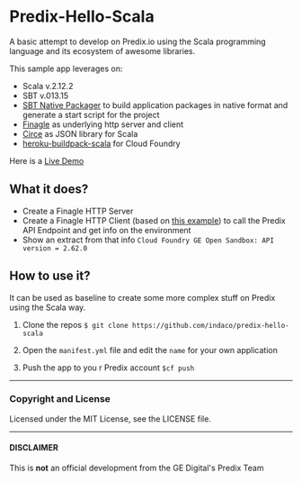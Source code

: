 # Predix-Hello-Scala

A basic attempt to develop on Predix.io using the Scala programming language and its ecosystem of awesome libraries.

This sample app leverages on:

- Scala v.2.12.2
- SBT v.013.15
- [SBT Native Packager](https://github.com/sbt/sbt-native-packager) to build application packages in native format and generate a start script for the project
- [Finagle](https://twitter.github.io/finagle/) as underlying http server and client
- [Circe](https://circe.github.io/circe/) as JSON library for Scala
- [heroku-buildpack-scala](https://github.com/heroku/heroku-buildpack-scala) for Cloud Foundry

Here is a [Live Demo](https://mv-predix-hello-scala.run.aws-usw02-pr.ice.predix.io/)

## What it does?

- Create a Finagle HTTP Server
- Create a Finagle HTTP Client (based on [this example](https://github.com/tattyamm/finagle-http-sample/blob/master/src/main/scala/jp/tattyamm/finagle/sample/HttpClient.scala)) to call the Predix API Endpoint and get info on the environment
- Show an extract from that info
`Cloud Foundry GE Open Sandbox: API version = 2.62.0`

## How to use it?

It can be used as baseline to create some more complex stuff on Predix using the Scala way.

1. Clone the repos
`
$ git clone https://github.com/indaco/predix-hello-scala
`

2. Open the `manifest.yml` file and edit the `name` for your own application

3. Push the app to you r Predix account `$cf push`

- - -

### Copyright and License

Licensed under the MIT License, see the LICENSE file.

- - -

#### DISCLAIMER

This is **not** an official development from the GE Digital's Predix Team

